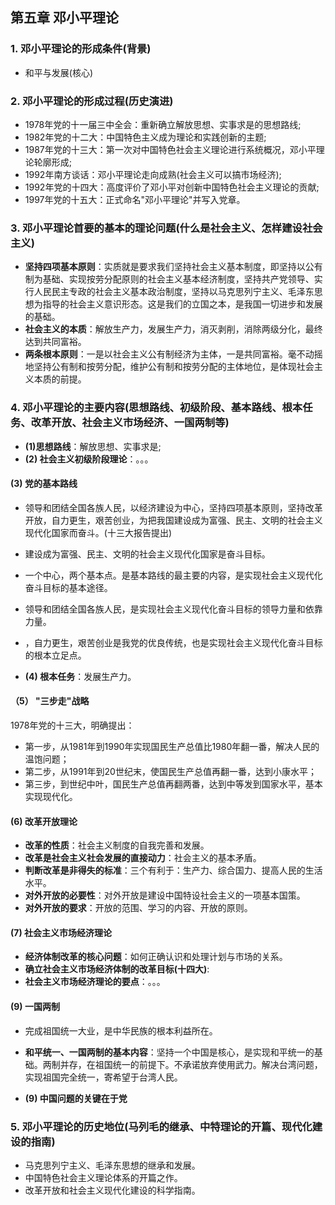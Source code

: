 ## 第五章 邓小平理论
### 1. 邓小平理论的形成条件(背景)
- 和平与发展(核心)

### 2. 邓小平理论的形成过程(历史演进)
- 1978年党的十一届三中全会：重新确立解放思想、实事求是的思想路线;
- 1982年党的十二大：中国特色主义成为理论和实践创新的主题;
- 1987年党的十三大：第一次对中国特色社会主义理论进行系统概况，邓小平理论轮廓形成;
- 1992年南方谈话：邓小平理论走向成熟(社会主义可以搞市场经济);
- 1992年党的十四大：高度评价了邓小平对创新中国特色社会主义理论的贡献;
- 1997年党的十五大：正式命名"邓小平理论"并写入党章。
### 3. 邓小平理论首要的基本的理论问题(什么是社会主义、怎样建设社会主义)
- **坚持四项基本原则**：实质就是要求我们坚持社会主义基本制度，即坚持以公有制为基础、实现按劳分配原则的社会主义基本经济制度，坚持共产党领导、实行人民民主专政的社会主义基本政治制度，坚持以马克思列宁主义、毛泽东思想为指导的社会主义意识形态。这是我们的立国之本，是我国一切进步和发展的基础。
- **社会主义的本质**：解放生产力，发展生产力，消灭剥削，消除两级分化，最终达到共同富裕。
- **两条根本原则**：一是以社会主义公有制经济为主体，一是共同富裕。毫不动摇地坚持公有制和按劳分配，维护公有制和按劳分配的主体地位，是体现社会主义本质的前提。

### 4. 邓小平理论的主要内容(思想路线、初级阶段、基本路线、根本任务、改革开放、社会主义市场经济、一国两制等)
- **(1)思想路线**：解放思想、实事求是;
- **(2) 社会主义初级阶段理论**：。。。
#### (3) 党的基本路线
- 领导和团结全国各族人民，以经济建设为中心，坚持四项基本原则，坚持改革开放，自力更生，艰苦创业，为把我国建设成为富强、民主、文明的社会主义现代化国家而奋斗。(十三大报告提出)
- 建设成为富强、民主、文明的社会主义现代化国家是奋斗目标。
- 一个中心，两个基本点。是基本路线的最主要的内容，是实现社会主义现代化奋斗目标的基本途径。
- 领导和团结全国各族人民，是实现社会主义现代化奋斗目标的领导力量和依靠力量。
- ，自力更生，艰苦创业是我党的优良传统，也是实现社会主义现代化奋斗目标的根本立足点。

- **(4) 根本任务**：发展生产力。
#### （5） "三步走"战略
1978年党的十三大，明确提出：
- 第一步，从1981年到1990年实现国民生产总值比1980年翻一番，解决人民的温饱问题；
- 第二步，从1991年到20世纪末，使国民生产总值再翻一番，达到小康水平；
- 第三步，到世纪中叶，国民生产总值再翻两番，达到中等发到国家水平，基本实现现代化。
#### (6) 改革开放理论
- **改革的性质**：社会主义制度的自我完善和发展。
- **改革是社会主义社会发展的直接动力**：社会主义的基本矛盾。
- **判断改革是非得失的标准**：三个有利于：生产力、综合国力、提高人民的生活水平。
- **对外开放的必要性**：对外开放是建设中国特设社会主义的一项基本国策。
- **对外开放的要求**：开放的范围、学习的内容、开放的原则。
#### (7) 社会主义市场经济理论
- **经济体制改革的核心问题**：如何正确认识和处理计划与市场的关系。
- **确立社会主义市场经济体制的改革目标(十四大)**:
- **社会主义市场经济理论的要点**：。。。
#### (9) 一国两制
- 完成祖国统一大业，是中华民族的根本利益所在。
- **和平统一、一国两制的基本内容**：坚持一个中国是核心，是实现和平统一的基础。两制并存，在祖国统一的前提下。不承诺放弃使用武力。解决台湾问题，实现祖国完全统一，寄希望于台湾人民。

- **(9) 中国问题的关键在于党**
### 5. 邓小平理论的历史地位(马列毛的继承、中特理论的开篇、现代化建设的指南)
- 马克思列宁主义、毛泽东思想的继承和发展。
- 中国特色社会主义理论体系的开篇之作。
- 改革开放和社会主义现代化建设的科学指南。